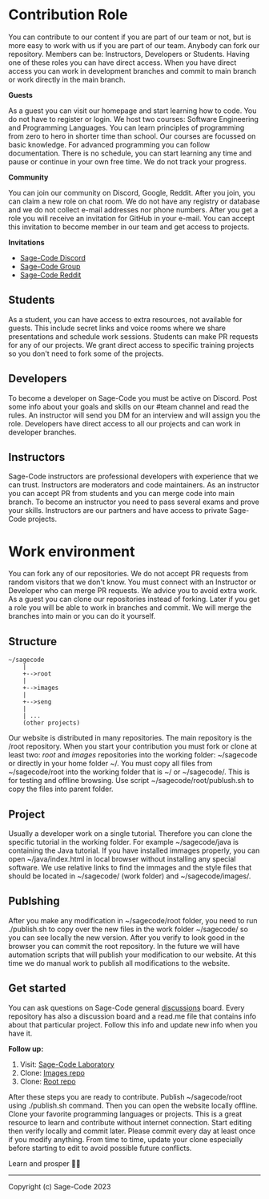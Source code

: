 # Contribution Role

You can contribute to our content if you are part of our team or not, but is more easy to work with us if you are part of our team. Anybody can fork our repository. Members can be: Instructors, Developers or Students. Having one of these roles you can have direct access. When you have direct access you can work in development branches and commit to main branch or work directly in the main branch.

**Guests**

As a guest you can visit our homepage and start learning how to code. You do not have to register or login. We host two courses: Software Engineering and Programming Languages. You can learn principles of programming from zero to hero in shorter time than school. Our courses are focussed on basic knowledge. For advanced programming you can follow documentation. There is no schedule, you can start learning any time and pause or continue in your own free time. We do not track your progress.

**Community**

You can join our community on Discord, Google, Reddit. After you join, you can claim a new role on chat room. We do not have any registry or database and we do not collect e-mail addresses nor phone numbers. After you get a role you will receive an invitation for GitHub in your e-mail. You can accept this invitation to become member in our team and get access to projects.

**Invitations**

* [Sage-Code Discord](https://discord.gg/fAEHfw8T)
* [Sage-Code Group](https://groups.google.com/g/sagecode)
* [Sage-Code Reddit](https://www.reddit.com/r/sagecode/)

## Students

As a student, you can have access to extra resources, not available for guests. This include secret links and voice rooms where we share presentations and schedule work sessions. Students can make PR requests for any of our projects. We grant direct access to specific training projects so you don't need to fork some of the projects.

## Developers

To become a developer on Sage-Code you must be active on Discord. Post some info about your goals and skills on our #team channel and read the rules. An instructor will send you DM for an interview and will assign you the role. Developers have direct access to all our projects and can work in developer branches.

## Instructors

Sage-Code instructors are professional developers with experience that we can trust. Instructors are moderators and code maintainers. As an instructor you can accept PR from students and you can merge code into main branch. To become an instructor you need to pass several exams and prove your skills. Instructors are our partners and have access to private Sage-Code projects.

# Work environment

You can fork any of our repositories. We do not accept PR requests from random visitors that we don't know. You must connect with an Instructor or Developer who can merge PR requests. We advice you to avoid extra work. As a guest you can clone our repositories instead of forking. Later if you get a role you will be able to work in branches and commit. We will merge the branches into main or you can do it yourself.

## Structure

```
~/sagecode
    |
    +-->root
    |
    +-->images
    |
    +-->seng
    |
    | ...
    (other projects)
```
Our website is distributed in many repositories. The main repository is the /root repository. When you start your contribution you must fork or clone at least two: *root* and *images* repositories into the working folder: ~/sagecode or directly in your home folder ~/. You must copy all files from ~/sagecode/root into the working folder that is ~/ or ~/sagecode/. This is for testing and offline browsing. Use script ~/sagecode/root/publush.sh to copy the files into parent folder.

## Project

Usually a developer work on a single tutorial. Therefore you can clone the specific tutorial in the working folder. For example ~/sagecode/java is containing the Java tutorial. If you have installed immages properly, you can open ~/java/index.html in local browser without installing any special software. We use relative links to find the immages and the style files that should be located in ~/sagecode/ (work folder) and  ~/sagecode/images/.

## Publshing 

After you make any modification in ~/sagecode/root folder, you need to run ./publish.sh to copy over the new files in the work folder ~/sagecode/ so you can see locally the new version. After you verify to look good in the browser you can commit the root repository. In the future we will have automation scripts that will publish your modification to our website. At this time we do manual work to publish all modifications to the website.

## Get started

You can ask questions on Sage-Code general [discussions](https://github.com/orgs/sage-code/discussions) board. Every repository has also a discussion board and a read.me file that contains info about that particular project. Follow this info and update new info when you have it.

**Follow up:**

1. Visit: [Sage-Code Laboratory](https://sagecode.net)
2. Clone: [Images repo](https://github.com/sage-code/images)
3. Clone: [Root repo](https://github.com/sage-code/root)

After these steps you are ready to contribute. Publish ~/sagecode/root using ./publish.sh command. Then you can open the website locally offline. Clone your favorite programming languages or projects. This is a great resource to learn and contribute without internet connection. Start editing then verify locally and commit later. Please commit every day at least once if you modify anything. From time to time, update your clone especially before starting to edit to avoid possible future conflicts.

Learn and prosper 🖖🏼

----
Copyright (c) Sage-Code 2023


